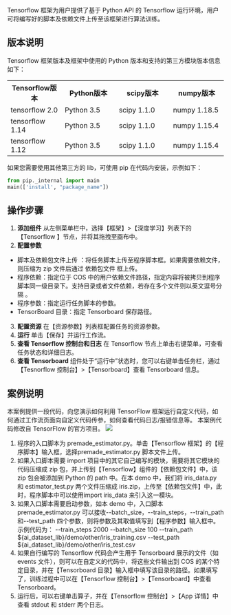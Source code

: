 Tensorflow 框架为用户提供了基于 Python API 的 Tensorflow 运行环境，用户可将编写好的脚本及依赖文件上传至该框架进行算法训练。

## 版本说明
Tensorflow 框架版本及框架中使用的 Python 版本和支持的第三方模块版本信息如下：
<table>
     <tr>
         <th width=25%>Tensorflow版本</th>  
         <th width=25%>Python版本</th>  
         <th width=25%>scipy版本</th> 
         <th width=25%>numpy版本</th> 
     </tr>
     <tr>      
      <td>tensorflow 2.0</td>   
      <td>Python 3.5</td>   
      <td>scipy 1.1.0</td>   
	<td>numpy 1.18.5</td>  
     </tr>
     <tr>      
      <td>tensorflow 1.14</td>   
      <td>Python 3.5</td>   
      <td>scipy 1.1.0</td>   
	<td>numpy 1.15.4</td>  
     </tr> 
     	<tr>      
      <td>tensorflow 1.12</td>   
      <td>Python 3.5</td>   
      <td>scipy 1.1.0</td>   
	<td>numpy 1.15.4</td>  
     </tr> 
</table>

如果您需要使用其他第三方的 lib，可使用 pip 在代码内安装，示例如下：
```python
from pip._internal import main
main(['install', "package_name"])
```


## 操作步骤
1. **添加组件**
 从左侧菜单栏中，选择【框架】>【深度学习】列表下的【Tensorflow 】节点，并将其拖拽至画布中。
2. **配置参数**
 - 脚本及依赖包文件上传 ：将任务脚本上传至程序脚本框。如果需要依赖文件，则压缩为 zip 文件后通过 依赖包文件 框上传。
 - 程序依赖：指定位于 COS 中的用户依赖文件路径，指定内容将被拷贝到程序脚本同一级目录下。支持目录或者文件依赖，若存在多个文件则以英文逗号分隔 。
 - 程序参数：指定运行任务脚本的参数。
 - TensorBoard 目录：指定 Tensorboard 保存路径。
3. **配置资源**
在【资源参数】列表框配置任务的资源参数。
4. **运行**
单击【保存】并运行工作流。
5. **查看 Tensorflow 控制台和日志**
在 Tensorflow 节点上单击右键菜单，可查看任务状态和详细日志。  
6. **查看 Tensorboard**
  组件处于“运行中”状态时，您可以右键单击任务栏，通过【Tesnorflow 控制台】>【Tensorboard】查看 Tensorboard 信息。

## 案例说明
本案例提供一段代码，向您演示如何利用 TensorFlow 框架运行自定义代码，如何通过工作流页面向自定义代码传参，如何查看代码日志/报错信息等。
本案例代码修改自 TensorFlow 的官方项目。
![](https://main.qcloudimg.com/raw/699578068afaa722ce193bb8c9c7d621.png)

1. 程序的入口脚本为 premade_estimator.py。单击【Tensorflow 框架】的【程序脚本】输入框，选择premade_estimator.py 脚本文件上传。
2. 如果入口脚本需要 import 项目中的其它自己编写的模块，需要将其它模块的代码压缩成 zip 包，并上传到【Tensorflow】组件的【依赖包文件】中，该 zip 包会被添加到 Python 的 path 中。在本 demo 中，我们将 iris_data.py 和 estimator_test.py 两个文件压缩成 iris.zip，上传至【依赖包文件】中，此时，程序脚本中可以使用import iris_data 来引入这一模块。
3. 如果入口脚本需要启动参数，如本 demo 中，入口脚本 premade_estimator.py 可以接收--batch_size，--train_steps，--train_path 和--test_path 四个参数，则将参数及其取值填写到【程序参数】输入框中。
示例代码为：
--train_steps 2000
--batch_size 100
--train_path ${ai_dataset_lib}/demo/other/iris_training.csv
--test_path ${ai_dataset_lib}/demo/other/iris_test.csv
4. 如果自行编写的 Tensorflow 代码会产生用于 Tensorboard 展示的文件（如 events 文件），则可以在自定义的代码中，将这些文件输出到 COS 的某个特定目录，并在【Tensorboard 目录】输入框中填写该目录的路径。如果填写了，训练过程中可以在【Tensorflow 控制台】>【Tensorboard】中查看 Tensorboard。
5. 运行后，可以右键单击算子，并在【Tensorflow 控制台】>【App 详情】中查看 stdout 和 stderr 两个日志。








